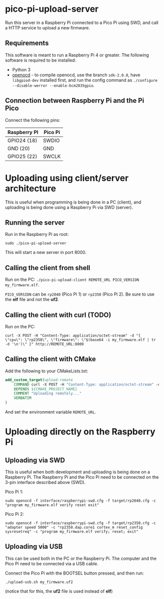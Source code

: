 # pico-pi-upload-server
Run this server in a Raspberry Pi connected to a Pico Pi using SWD, and call a HTTP service to upload a new firmware.

## Requirements

This software is meant to run a Raspberry Pi 4 or greater. The following software is required to be installed:
 * Python 3
 * [openocd](https://github.com/raspberrypi/openocd) - to compile openocd, use the branch `sdk-2.0.0`, have `libgpiod-dev` installed first,
   and run the config command as `./configure --disable-werror --enable-bcm2835gpio`.

## Connection between Raspberry Pi and the Pi Pico

Connect the following pins:

| Raspberry PI | Pico Pi |
|--------------|---------|
| GPIO24 (18)  | SWDIO   |
| GND (20)     | GND     |
| GPIO25 (22)  | SWCLK   |

# Uploading using client/server architecture

This is useful when programming is being done in a PC (client), and uploading is being done using a Raspberry Pi via SWD (server).

## Running the server

Run in the Raspberry Pi as root:

`sudo ./pico-pi-upload-server`

This will start a new server in port 8000.

## Calling the client from shell

Run on the PC: `./pico-pi-upload-client REMOTE_URL PICO_VERSION my_firmware.elf`.

`PICO_VERSION` can be `rp2040` (Pico Pi 1) or `rp2350` (Pico Pi 2). Be sure to use the **elf** file and not the **uf2**.

## Calling the client with curl (TODO)

Run on the PC:

`curl -X POST -H "Content-Type: application/octet-stream" -d "{ \"cpu\": \"rp2350\", \"firmware\": \"$(base64 -i my_firmware.elf | tr -d '\n')\" }" http://REMOTE_URL:8000`

## Calling the client with CMake

Add the following to your CMakeLists.txt:

```cmake
add_custom_target(upload-remote
    COMMAND curl -X POST -H "Content-Type: application/octet-stream" -d "{ \"cpu\": \"rp2350\", \"firmware\": \"$(base64 -i ${CMAKE_PROJECT_NAME}.elf | tr -d '\n')\" }" http://$ENV{REMOTE_URL}:8000
    DEPENDS ${CMAKE_PROJECT_NAME}
    COMMENT "Uploading remotely..."
    VERBATIM
)
```

And set the environment variable `REMOTE_URL`.

# Uploading directly on the Raspberry Pi

## Uploading via SWD

This is useful when both development and uploading is being done on a Raspberry Pi. The Raspberry Pi and the Pico Pi need to be
connected on the 3-pin interface described above (SWD).

Pico Pi 1:

`sudo openocd -f interface/raspberrypi-swd.cfg -f target/rp2040.cfg -c "program my_firmware.elf verify reset exit"`

Pico Pi 2:

`sudo openocd -f interface/raspberrypi-swd.cfg -f target/rp2350.cfg -c "adapter speed 5000" -c "rp2350.dap.core1 cortex_m reset_config sysresetreq" -c "program my_firmware.elf verify; reset; exit"`

## Uploading via USB

This can be used both in the PC or the Raspberry Pi. The computer and the Pico Pi need to be connected via a USB cable.

Connect the Pico Pi with the BOOTSEL button pressed, and then run:

`./upload-usb.sh my_firmware.uf2`

(notice that for this, the **uf2** file is used instead of **elf**)
